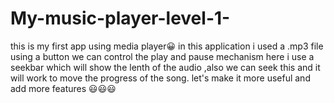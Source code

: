 # My-music-player-level-1-
this is my first app using media player😀 
in this application i used a .mp3 file 
  using a button we can control the play and pause mechanism 
  here  i use a seekbar which will show the lenth of the audio ,also we can seek this and it will work to move the progress of the song.
                   let's make it more useful and add more features 😃😃😃
